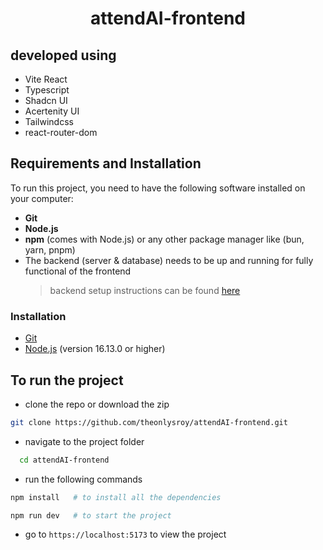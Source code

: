 <h1 align="center">attendAI-frontend</h1>

## developed using

- Vite React
- Typescript
- Shadcn UI
- Acertenity UI
- Tailwindcss
- react-router-dom

## Requirements and Installation

To run this project, you need to have the following software installed on your computer:

- **Git**
- **Node.js**
- **npm** (comes with Node.js) or any other package manager like (bun, yarn, pnpm)
- The backend (server & database) needs to be up and running for fully functional of the frontend
  > backend setup instructions can be found [here](https://github.com/theonlysroy/attendAI-backend)

### Installation

- [Git](https://git-scm.com/downloads)
- [Node.js](https://nodejs.org/en/download/) (version 16.13.0 or higher)

## To run the project

- clone the repo or download the zip

```bash
git clone https://github.com/theonlysroy/attendAI-frontend.git
```

- navigate to the project folder

```bash
  cd attendAI-frontend
```

- run the following commands

```bash
npm install   # to install all the dependencies

npm run dev   # to start the project
```

- go to `https://localhost:5173` to view the project
